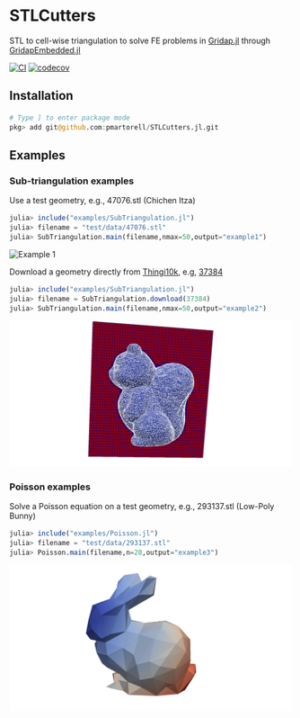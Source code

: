 # STLCutters

STL to cell-wise triangulation to solve FE problems in [Gridap.jl](https://github.com/gridap/Gridap.jl) through [GridapEmbedded.jl](https://github.com/gridap/GridapEmbedded.jl)

<!--
[![Stable](https://img.shields.io/badge/docs-stable-blue.svg)](https://pmartorell.github.io/STLCutters.jl/stable)
[![Dev](https://img.shields.io/badge/docs-dev-blue.svg)](https://pmartorell.github.io/STLCutters.jl/dev)
-->
[![CI](https://github.com/pmartorell/STLCutters.jl/workflows/CI/badge.svg)](https://github.com/pmartorell/STLCutters.jl/actions?query=workflow%3ACI)
[![codecov](https://codecov.io/gh/pmartorell/STLCutters.jl/branch/master/graph/badge.svg?token=4mowFw2RKC)](https://codecov.io/gh/pmartorell/STLCutters.jl)


## Installation

```julia
# Type ] to enter package mode
pkg> add git@github.com:pmartorell/STLCutters.jl.git
```

## Examples

### Sub-triangulation examples

Use a test geometry, e.g., 47076.stl (Chichen Itza)
```julia
julia> include("examples/SubTriangulation.jl")
julia> filename = "test/data/47076.stl"
julia> SubTriangulation.main(filename,nmax=50,output="example1")
```
![Example 1](examples/example.png)

Download a geometry directly from [Thingi10k](https://ten-thousand-models.appspot.com/), e.g, [37384](https://ten-thousand-models.appspot.com/detail.html?file_id=37384)
```julia
julia> include("examples/SubTriangulation.jl")
julia> filename = SubTriangulation.download(37384)
julia> SubTriangulation.main(filename,nmax=50,output="example2")
```
![Example 2](examples/example2.png)

### Poisson examples

Solve a Poisson equation on a test geometry, e.g., 293137.stl (Low-Poly Bunny)
 ```julia
julia> include("examples/Poisson.jl")
julia> filename = "test/data/293137.stl"
julia> Poisson.main(filename,n=20,output="example3")
```

![Example 3](examples/example3.png)
